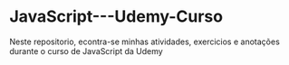# JavaScript---Udemy-Curso
Neste repositorio, econtra-se minhas atividades, exercicios e anotações durante o curso de JavaScript da Udemy 

